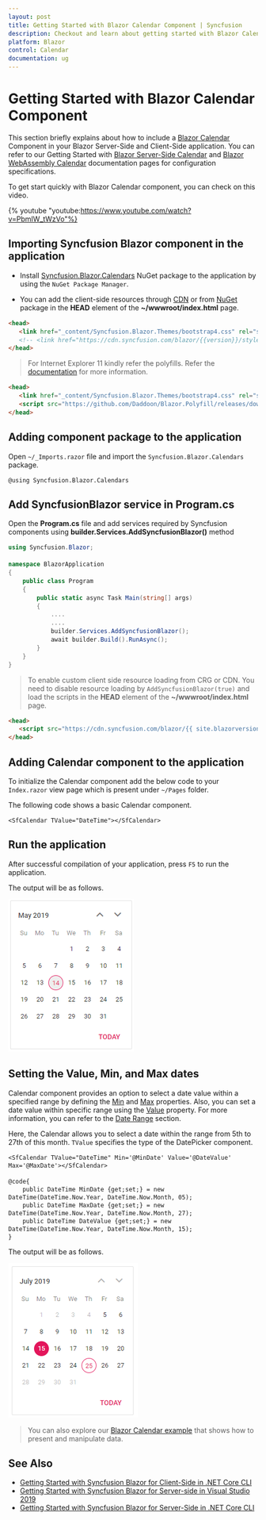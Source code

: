 ```yaml
---
layout: post
title: Getting Started with Blazor Calendar Component | Syncfusion
description: Checkout and learn about getting started with Blazor Calendar component of Syncfusion, and more details.
platform: Blazor
control: Calendar
documentation: ug
---
```


# Getting Started with Blazor Calendar Component

This section briefly explains about how to include a [Blazor Calendar](https://www.syncfusion.com/blazor-components/blazor-calendar) Component in your Blazor Server-Side and Client-Side application. You can refer to our Getting Started with [Blazor Server-Side Calendar](../getting-started/blazor-server-side-visual-studio-2019/) and [Blazor WebAssembly Calendar](../getting-started/blazor-webassembly-visual-studio-2019/) documentation pages for configuration specifications.

To get start quickly with Blazor Calendar component, you can check on this video.

{% youtube
"youtube:https://www.youtube.com/watch?v=PbmIW_tWzVo"%}

## Importing Syncfusion Blazor component in the application

* Install [Syncfusion.Blazor.Calendars](https://www.nuget.org/packages/Syncfusion.Blazor.Calendars) NuGet package to the application by using the `NuGet Package Manager`.

* You can add the client-side resources through [CDN](https://blazor.syncfusion.com/documentation/appearance/themes#cdn-reference) or from [NuGet](https://blazor.syncfusion.com/documentation/appearance/themes#static-web-assets) package in the  **HEAD** element of the **~/wwwroot/index.html** page.

 ```html
<head>
    <link href="_content/Syncfusion.Blazor.Themes/bootstrap4.css" rel="stylesheet" />
    <!-- <link href="https://cdn.syncfusion.com/blazor/{{version}}/styles/{{theme}}.css" rel="stylesheet" /> -->
</head>
```

> For Internet Explorer 11 kindly refer the polyfills. Refer the [documentation](https://ej2.syncfusion.com/blazor/documentation/common/how-to/render-blazor-server-app-in-ie/) for more information.

 ```html
<head>
    <link href="_content/Syncfusion.Blazor.Themes/bootstrap4.css" rel="stylesheet" />
    <script src="https://github.com/Daddoon/Blazor.Polyfill/releases/download/3.0.1/blazor.polyfill.min.js"></script>
</head>
```

## Adding component package to the application

Open `~/_Imports.razor` file and import the `Syncfusion.Blazor.Calendars` package.

```cshtml
@using Syncfusion.Blazor.Calendars
```

## Add SyncfusionBlazor service in Program.cs

Open the **Program.cs** file and add services required by Syncfusion components using  **builder.Services.AddSyncfusionBlazor()** method

```csharp
using Syncfusion.Blazor;

namespace BlazorApplication
{
    public class Program
    {
        public static async Task Main(string[] args)
        {
            ....
            ....
            builder.Services.AddSyncfusionBlazor();
            await builder.Build().RunAsync();
        }
    }
}
```

> To enable custom client side resource loading from CRG or CDN. You need to disable resource loading by `AddSyncfusionBlazor(true)` and load the scripts in the **HEAD** element of the **~/wwwroot/index.html** page.

 ```html
<head>
    <script src="https://cdn.syncfusion.com/blazor/{{ site.blazorversion }}/syncfusion-blazor.min.js"></script>
</head>
```

## Adding Calendar component to the application

To initialize the Calendar component add the below code to your `Index.razor` view page which is present under `~/Pages` folder.

The following code shows a basic Calendar component.

```cshtml
<SfCalendar TValue="DateTime"></SfCalendar>
```

## Run the application

After successful compilation of your application, press `F5` to run the application.

The output will be as follows.

![Blazor Calendar Component](./images/blazor-calendar-component.png)

## Setting the Value, Min, and Max dates

Calendar component provides an option to select a date value within a specified range by defining the [Min](https://help.syncfusion.com/cr/blazor/Syncfusion.Blazor.Calendars.SfCalendar-1.html) and [Max](https://help.syncfusion.com/cr/blazor/Syncfusion.Blazor.Calendars.SfCalendar-1.html) properties. Also, you can set a date value within specific range using the [Value](https://help.syncfusion.com/cr/blazor/Syncfusion.Blazor.Calendars.SfCalendar-1.html) property. For more information, you can refer to the [Date Range](./date-range) section.

Here, the Calendar allows you to select a date within the range from 5th to 27th of this month. `TValue` specifies the type of the DatePicker component.

```cshtml
<SfCalendar TValue="DateTime" Min='@MinDate' Value='@DateValue' Max='@MaxDate'></SfCalendar>

@code{
    public DateTime MinDate {get;set;} = new DateTime(DateTime.Now.Year, DateTime.Now.Month, 05);
    public DateTime MaxDate {get;set;} = new DateTime(DateTime.Now.Year, DateTime.Now.Month, 27);
    public DateTime DateValue {get;set;} = new DateTime(DateTime.Now.Year, DateTime.Now.Month, 15);
}
```

The output will be as follows.

![Selection in Blazor Calendar Component](./images/blazor-calendar-selection.png)

> You can also explore our [Blazor Calendar example](https://blazor.syncfusion.com/demos/calendar/default-functionalities?theme=bootstrap5) that shows how to present and manipulate data.

## See Also

* [Getting Started with Syncfusion Blazor for Client-Side in .NET Core CLI](../getting-started/blazor-webassembly-dotnet-cli/)
* [Getting Started with Syncfusion Blazor for Server-side in Visual Studio 2019](../getting-started/blazor-server-side-visual-studio-2019/)
* [Getting Started with Syncfusion Blazor for Server-Side in .NET Core CLI](../getting-started/blazor-server-side-dotnet-cli/)